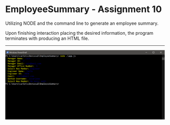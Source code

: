 # EmployeeSummary - Assignment 10

Utilizing NODE and the command line to generate an employee summary. 

Upon finishing interaction placing the desired information, the program terminates with producing an HTML file.

---

<img src = 'https://github.com/carlocardona/EmployeeSummary/blob/master/Assets/Terminal.PNG'>
